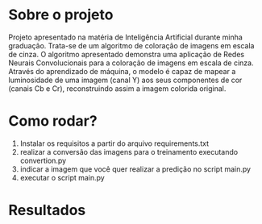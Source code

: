 
# Sobre o projeto

Projeto apresentado na matéria de Inteligência Artificial durante minha graduação. Trata-se de um algoritmo de coloração de imagens em escala de cinza. O algoritmo apresentado demonstra uma aplicação de Redes Neurais Convolucionais para a coloração de imagens em escala de cinza. Através do aprendizado de máquina, o modelo é capaz de mapear a luminosidade de uma imagem (canal Y) aos seus componentes de cor (canais Cb e Cr), reconstruindo assim a imagem colorida original.

# Como rodar? 
1. Instalar os requisitos a partir do arquivo requirements.txt
2. realizar a conversão das imagens para o treinamento executando convertion.py
3. indicar a imagem que você quer realizar a predição no script main.py
4. executar o script main.py

# Resultados
